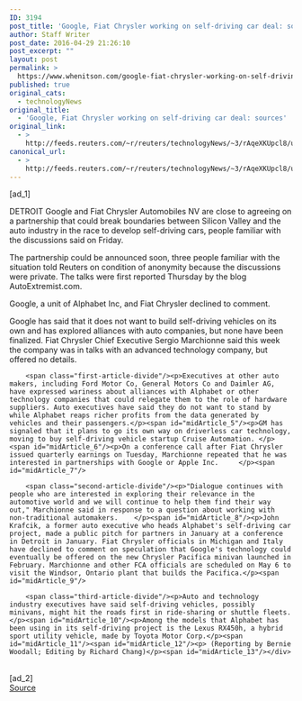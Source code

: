 ```yaml
---
ID: 3194
post_title: 'Google, Fiat Chrysler working on self-driving car deal: sources'
author: Staff Writer
post_date: 2016-04-29 21:26:10
post_excerpt: ""
layout: post
permalink: >
  https://www.whenitson.com/google-fiat-chrysler-working-on-self-driving-car-deal-sources/
published: true
original_cats:
  - technologyNews
original_title:
  - 'Google, Fiat Chrysler working on self-driving car deal: sources'
original_link:
  - >
    http://feeds.reuters.com/~r/reuters/technologyNews/~3/rAqeXKUpcl8/us-alphabet-fiat-chrysler-alliance-idUSKCN0XQ2J8
canonical_url:
  - >
    http://feeds.reuters.com/~r/reuters/technologyNews/~3/rAqeXKUpcl8/us-alphabet-fiat-chrysler-alliance-idUSKCN0XQ2J8
---
```

 [ad_1]
<br><div id="articleText">
<span id="midArticle_start"/>

<span id="midArticle_0"/><span class="focusParagraph" readability="5"><p><span class="articleLocation">DETROIT</span> Google and Fiat Chrysler Automobiles NV are close to agreeing on a partnership that could break boundaries between Silicon Valley and the auto industry in the race to develop self-driving cars, people familiar with the discussions said on Friday.</p></span><span id="midArticle_1"/><p>The partnership could be announced soon, three people familiar with the situation told Reuters on condition of anonymity because the discussions were private. The talks were first reported Thursday by the blog AutoExtremist.com.</p><span id="midArticle_2"/><p>Google, a unit of Alphabet Inc, and Fiat Chrysler declined to comment.</p><span id="midArticle_3"/><p>Google has said that it does not want to build self-driving vehicles on its own and has explored alliances with auto companies, but none have been finalized. Fiat Chrysler Chief Executive Sergio Marchionne said this week the company was in talks with an advanced technology company, but offered no details. </p><span id="midArticle_4"/>
        
        <span class="first-article-divide"/><p>Executives at other auto makers, including Ford Motor Co, General Motors Co and Daimler AG, have expressed wariness about alliances with Alphabet or other technology companies that could relegate them to the role of hardware suppliers. Auto executives have said they do not want to stand by while Alphabet reaps richer profits from the data generated by vehicles and their passengers.</p><span id="midArticle_5"/><p>GM has signaled that it plans to go its own way on driverless car technology, moving to buy self-driving vehicle startup Cruise Automation. </p><span id="midArticle_6"/><p>On a conference call after Fiat Chrysler issued quarterly earnings on Tuesday, Marchionne repeated that he was interested in partnerships with Google or Apple Inc.     </p><span id="midArticle_7"/>
        
        <span class="second-article-divide"/><p>"Dialogue continues with people who are interested in exploring their relevance in the automotive world and we will continue to help them find their way out," Marchionne said in response to a question about working with non-traditional automakers.    </p><span id="midArticle_8"/><p>John Krafcik, a former auto executive who heads Alphabet's self-driving car project, made a public pitch for partners in January at a conference in Detroit in January. Fiat Chrysler officials in Michigan and Italy have declined to comment on speculation that Google's technology could eventually be offered on the new Chrysler Pacifica minivan launched in February. Marchionne and other FCA officials are scheduled on May 6 to visit the Windsor, Ontario plant that builds the Pacifica.</p><span id="midArticle_9"/>
        
        <span class="third-article-divide"/><p>Auto and technology industry executives have said self-driving vehicles, possibly minivans, might hit the roads first in ride-sharing or shuttle fleets.     </p><span id="midArticle_10"/><p>Among the models that Alphabet has been using in its self-driving project is the Lexus RX450h, a hybrid sport utility vehicle, made by Toyota Motor Corp.</p><span id="midArticle_11"/><span id="midArticle_12"/><p> (Reporting by Bernie Woodall; Editing by Richard Chang)</p><span id="midArticle_13"/></div>
<br>[ad_2]
<br><a href="http://feeds.reuters.com/~r/reuters/technologyNews/~3/rAqeXKUpcl8/us-alphabet-fiat-chrysler-alliance-idUSKCN0XQ2J8">Source </a>
